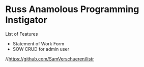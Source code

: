 Russ Anamolous Programming Instigator
===============================

List of Features
* Statement of Work Form
* SOW CRUD for admin user


//https://github.com/SamVerschueren/listr